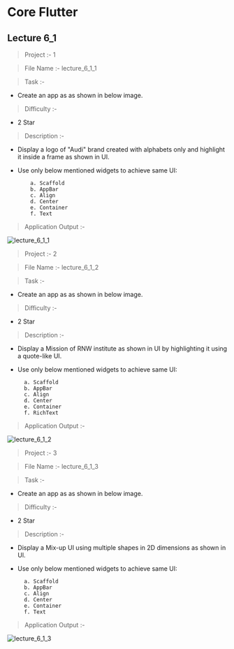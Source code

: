 # Core Flutter

## Lecture 6_1

> Project :- 1

> File Name :- lecture_6_1_1

> Task :-

- Create an app as as shown in below image.

> Difficulty :-

- 2 Star

> Description :-

- Display a logo of "Audi" brand created with alphabets only and highlight it inside a frame as shown in UI. 
- Use only below mentioned widgets to achieve same UI:

          a. Scaffold 
          b. AppBar 
          c. Align 
          d. Center 
          e. Container 
          f. Text 

> Application Output :-

![lecture_6_1_1](https://user-images.githubusercontent.com/114165239/215963822-90223b9e-db98-42b5-8da9-e1fb188358db.png)

> Project :- 2

> File Name :- lecture_6_1_2

> Task :-

- Create an app as as shown in below image.

> Difficulty :-

- 2 Star

> Description :-

- Display a Mission of RNW institute as shown in UI by highlighting it using a quote-like UI. 
- Use only below mentioned widgets to achieve same UI: 

        a. Scaffold 
        b. AppBar 
        c. Align 
        d. Center 
        e. Container 
        f. RichText 

> Application Output :-

![lecture_6_1_2](https://user-images.githubusercontent.com/114165239/215963873-aa237d04-570b-42c8-ab4d-eeda9c81f5f0.png)

> Project :- 3

> File Name :- lecture_6_1_3

> Task :-

- Create an app as as shown in below image.

> Difficulty :-

- 2 Star

> Description :-

- Display a Mix-up UI using multiple shapes in 2D dimensions as shown in Ul. 
- Use only below mentioned widgets to achieve same UI: 

        a. Scaffold 
        b. AppBar 
        c. Align 
        d. Center 
        e. Container 
        f. Text 

> Application Output :-

![lecture_6_1_3](https://user-images.githubusercontent.com/114165239/215963890-89208648-1004-404e-9a60-36b4641abb1a.png)
